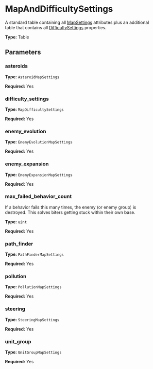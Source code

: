 # MapAndDifficultySettings

A standard table containing all [MapSettings](runtime:MapSettings) attributes plus an additional table that contains all [DifficultySettings](runtime:DifficultySettings) properties.

**Type:** Table

## Parameters

### asteroids

**Type:** `AsteroidMapSettings`

**Required:** Yes

### difficulty_settings

**Type:** `MapDifficultySettings`

**Required:** Yes

### enemy_evolution

**Type:** `EnemyEvolutionMapSettings`

**Required:** Yes

### enemy_expansion

**Type:** `EnemyExpansionMapSettings`

**Required:** Yes

### max_failed_behavior_count

If a behavior fails this many times, the enemy (or enemy group) is destroyed. This solves biters getting stuck within their own base.

**Type:** `uint`

**Required:** Yes

### path_finder

**Type:** `PathFinderMapSettings`

**Required:** Yes

### pollution

**Type:** `PollutionMapSettings`

**Required:** Yes

### steering

**Type:** `SteeringMapSettings`

**Required:** Yes

### unit_group

**Type:** `UnitGroupMapSettings`

**Required:** Yes

